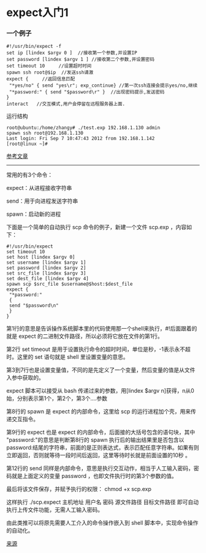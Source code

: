# expect入门1


### 一个例子

```
#!/usr/bin/expect -f 
set ip [lindex $argv 0 ]  //接收第一个参数,并设置IP 
set password [lindex $argv 1 ] //接收第二个参数,并设置密码 
set timeout 10     //设置超时时间 
spawn ssh root@$ip  //发送ssh请滶 
expect {     //返回信息匹配 
 "*yes/no" { send "yes\r"; exp_continue} //第一次ssh连接会提示yes/no,继续 
 "*password:" { send "$password\r" }  //出现密码提示,发送密码 
} 
interact   //交互模式,用户会停留在远程服务器上面.

```

运行结构

```
root@ubuntu:/home/zhangy# ./test.exp 192.168.1.130 admin 
spawn ssh root@192.168.1.130 
Last login: Fri Sep 7 10:47:43 2012 from 192.168.1.142 
[root@linux ~]#
```

[参考文章](http://www.jb51.net/article/103075.htm)

----------------------------------



常用的有3个命令：

expect：从进程接收字符串

send：用于向进程发送字符串

spawn：启动新的进程

下面是一个简单的自动执行 scp 命令的例子，新建一个文件 scp.exp ，内容如下：

```
#!/usr/bin/expect
set timeout 10
set host [lindex $argv 0]
set username [lindex $argv 1]
set password [lindex $argv 2]
set src_file [lindex $argv 3]
set dest_file [lindex $argv 4]
spawn scp $src_file $username@$host:$dest_file
expect {
 "*password:"
 {
 send "$password\n"
 }
}

```


第1行的意思是告诉操作系统脚本里的代码使用那一个shell来执行，#!后面跟着的就是 expect 的二进制文件路径，所以必须将它放在文件的第1行。

第2行 set timeout 是用于设置执行命令的超时时间，单位是秒，-1表示永不超时。这里的 set 语句就是 shell 里设置变量的意思。

第3到7行也是设置变量值，不同的是先定义了一个变量，然后变量的值是从文件入参中获取的。

expect 脚本可以接受从 bash 传递过来的参数，用[lindex $argv n]获得，n从0始，分别表示第1个，第2个，第3个....参数

第8行的 spawn 是 expect 的内部命令，这里给 scp 的运行进程加个壳，用来传递交互指令。

第9行的 expect 也是 expect 的内部命令，后面接的大括号包含的语句块，其中 "password:"的意思是判断第8行的 spawn 执行后的输出结果里是否包含以password:结尾的字符串，前面的是正则表达式，表示匹配任意字符串。如果有则立即返回，否则就等待一段时间后返回，这里等待时长就是前面设置的10秒 。


第12行的 send 同样是内部命令，意思是执行交互动作，相当于人工输入密码，密码就是上面定义的变量 password ，也即文件执行时的第3个参数的值。

最后将该文件保存，并赋予执行的权限：
chmod +x scp.exp

这样执行
./scp.expect 主机地址 用户名 密码 源文件路径 目标文件路径
即可自动执行上传文件功能，无需人工输入密码。

由此类推可以将原先需要人工介入的命令操作嵌入到 shell 脚本中，实现命令操作的自动化。


[来源](https://www.jianshu.com/p/b9cd24c191dc)


<!--
create time: 2018-02-02 16:33:26
Author: Alfred

This file is created by Marboo<http://marboo.io> template file $MARBOO_HOME/.media/starts/default.md
本文件由 Marboo<http://marboo.io> 模板文件 $MARBOO_HOME/.media/starts/default.md 创建
-->


